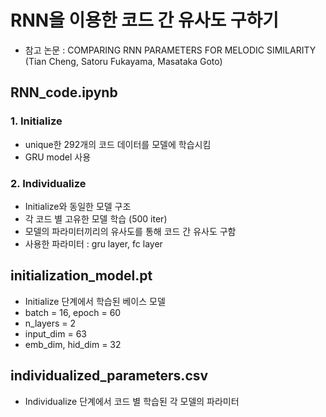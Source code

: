 # RNN을 이용한 코드 간 유사도 구하기
- 참고 논문 : COMPARING RNN PARAMETERS FOR MELODIC SIMILARITY (Tian Cheng, Satoru Fukayama, Masataka Goto)

## RNN_code.ipynb

### 1. Initialize
- unique한 292개의 코드 데이터를 모델에 학습시킴
- GRU model 사용

### 2. Individualize
- Initialize와 동일한 모델 구조
- 각 코드 별 고유한 모델 학습 (500 iter)
- 모델의 파라미터끼리의 유사도를 통해 코드 간 유사도 구함
- 사용한 파라미터 : gru layer, fc layer

## initialization_model.pt
- Initialize 단계에서 학습된 베이스 모델
- batch = 16, epoch = 60
- n_layers = 2
- input_dim = 63
- emb_dim, hid_dim = 32


## individualized_parameters.csv
- Individualize 단계에서 코드 별 학습된 각 모델의 파라미터